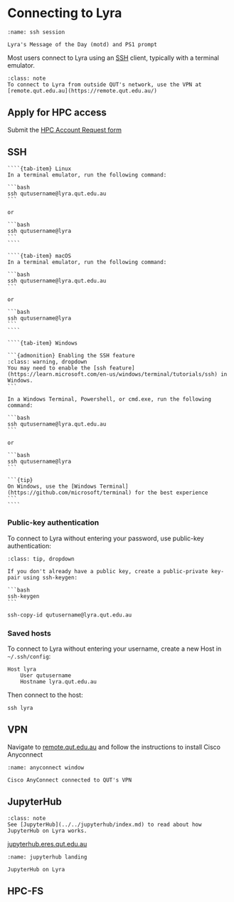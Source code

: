 # Connecting to Lyra

```{figure} ./ssh.png
:name: ssh session

Lyra's Message of the Day (motd) and PS1 prompt
```

Most users connect to Lyra using an [SSH](https://en.wikipedia.org/wiki/Secure_Shell) client, typically with a terminal emulator.


```{admonition} External access
:class: note
To connect to Lyra from outside QUT's network, use the VPN at [remote.qut.edu.au](https://remote.qut.edu.au/)
```

## Apply for HPC access

Submit the [HPC Account Request form](https://heat2.qut.edu.au/HEAT/Login.aspx?ProviderName=QUT+SAML&Role=SelfService&Scope=SelfService&CommandId=NewServiceRequestByOfferingId&Tab=ServiceCatalog&Template=0E927692EA94478D8AC652F3A917548F)

## SSH

`````{tab-set}
````{tab-item} Linux
In a terminal emulator, run the following command:

```bash
ssh qutusername@lyra.qut.edu.au
```

or 

```bash
ssh qutusername@lyra
```
````

````{tab-item} macOS
In a terminal emulator, run the following command:

```bash
ssh qutusername@lyra.qut.edu.au
```

or 

```bash
ssh qutusername@lyra
```
````

````{tab-item} Windows

```{admonition} Enabling the SSH feature
:class: warning, dropdown
You may need to enable the [ssh feature](https://learn.microsoft.com/en-us/windows/terminal/tutorials/ssh) in Windows.
```

In a Windows Terminal, Powershell, or cmd.exe, run the following command:

```bash
ssh qutusername@lyra.qut.edu.au
```

or 

```bash
ssh qutusername@lyra
```

```{tip}
On Windows, use the [Windows Terminal](https://github.com/microsoft/terminal) for the best experience
```
````
`````

### Public-key authentication

To connect to Lyra without entering your password, use public-key authentication:

````{admonition} Create key-pair
:class: tip, dropdown

If you don't already have a public key, create a public-private key-pair using ssh-keygen:

```bash
ssh-keygen
```

````

```bash
ssh-copy-id qutusername@lyra.qut.edu.au
```

### Saved hosts

To connect to Lyra without entering your username, create a new Host in `~/.ssh/config`:

```
Host lyra
    User qutusername
    Hostname lyra.qut.edu.au
```

Then connect to the host:

```
ssh lyra
```


## VPN

Navigate to [remote.qut.edu.au](https://remote.qut.edu.au) and follow the instructions to install Cisco Anyconnect

```{figure} ./anyconnect.png
:name: anyconnect window

Cisco AnyConnect connected to QUT's VPN
```

## JupyterHub

```{admonition} Connecting to JupyterHub
:class: note
See [JupyterHub](../../jupyterhub/index.md) to read about how JupyterHub on Lyra works.
```

[jupyterhub.eres.qut.edu.au](https://jupyterhub.eres.qut.edu.au)

```{figure} ./jupyterhub.png
:name: jupyterhub landing

JupyterHub on Lyra
```

## HPC-FS